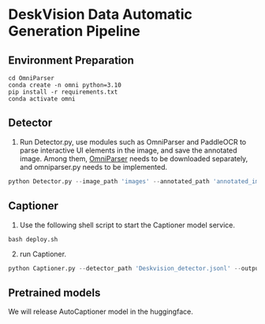 # DeskVision Data Automatic Generation Pipeline
## Environment Preparation
```shell
cd OmniParser
conda create -n omni python=3.10
pip install -r requirements.txt
conda activate omni
```

## Detector
1. Run Detector.py, use modules such as OmniParser and PaddleOCR to parse interactive UI elements in the image, and save the annotated image. Among them, [OmniParser](https://github.com/microsoft/OmniParser) needs to be downloaded separately, and omniparser.py needs to be implemented.
```python
python Detector.py --image_path 'images' --annotated_path 'annotated_images' --output_file 'Deskvision_detector.jsonl'
```

## Captioner
1. Use the following shell script to start the Captioner model service.
```shell
bash deploy.sh
```
2. run Captioner.
```python
python Captioner.py --detector_path 'Deskvision_detector.jsonl' --output_file 'Deskvision.jsonl'
```

## Pretrained models
We will release AutoCaptioner model in the huggingface.
